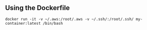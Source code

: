 ## Using the Dockerfile

```
docker run -it -v ~/.aws:/root/.aws -v ~/.ssh/:/root/.ssh/ my-container:latest /bin/bash
```